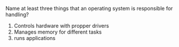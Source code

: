 Name at least three things that an operating system is responsible for handling?

1. Controls hardware with propper drivers
2. Manages memory for different tasks
3. runs applications